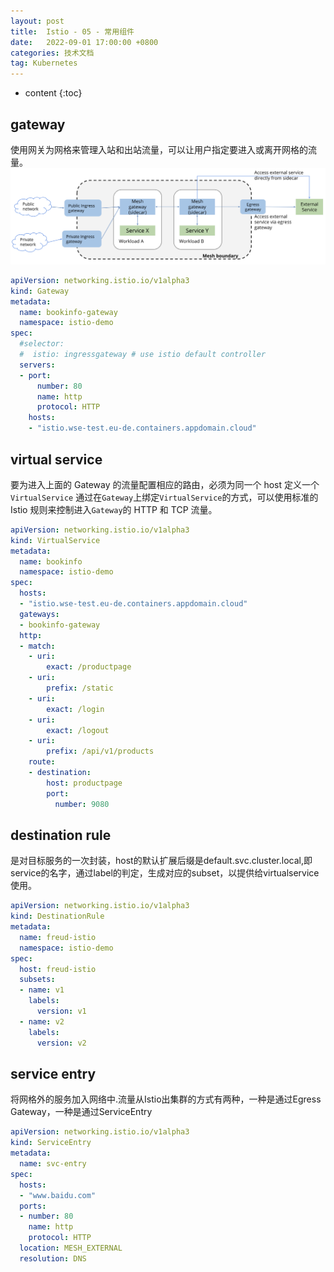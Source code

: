 ```yaml
---
layout: post
title:  Istio - 05 - 常用组件
date:   2022-09-01 17:00:00 +0800
categories: 技术文档
tag: Kubernetes
---
```


* content
{:toc}

## gateway
使用网关为网格来管理入站和出站流量，可以让用户指定要进入或离开网格的流量。
![/images/blog/istio/05-istio-resources/01-gateway.png](/images/blog/istio/05-istio-resources/01-gateway.png)

```yaml
apiVersion: networking.istio.io/v1alpha3
kind: Gateway
metadata:
  name: bookinfo-gateway
  namespace: istio-demo
spec:
  #selector:
  #  istio: ingressgateway # use istio default controller
  servers:
  - port:
      number: 80
      name: http
      protocol: HTTP
    hosts:
    - "istio.wse-test.eu-de.containers.appdomain.cloud"
```


## virtual service
要为进入上面的 Gateway 的流量配置相应的路由，必须为同一个 host 定义一个`VirtualService`
通过在`Gateway`上绑定`VirtualService`的方式，可以使用标准的 Istio 规则来控制进入`Gateway`的 HTTP 和 TCP 流量。

```yaml
apiVersion: networking.istio.io/v1alpha3
kind: VirtualService
metadata:
  name: bookinfo
  namespace: istio-demo
spec:
  hosts:
  - "istio.wse-test.eu-de.containers.appdomain.cloud"
  gateways:
  - bookinfo-gateway
  http:
  - match:
    - uri:
        exact: /productpage
    - uri:
        prefix: /static
    - uri:
        exact: /login
    - uri:
        exact: /logout
    - uri:
        prefix: /api/v1/products
    route:
    - destination:
        host: productpage
        port:
          number: 9080
```

## destination rule
是对目标服务的一次封装，host的默认扩展后缀是default.svc.cluster.local,即service的名字，通过label的判定，生成对应的subset，以提供给virtualservice使用。
```yaml
apiVersion: networking.istio.io/v1alpha3
kind: DestinationRule
metadata:
  name: freud-istio
  namespace: istio-demo
spec:
  host: freud-istio
  subsets:
  - name: v1
    labels:
      version: v1
  - name: v2
    labels:
      version: v2
```

## service entry
将网格外的服务加入网络中.流量从Istio出集群的方式有两种，一种是通过Egress Gateway，一种是通过ServiceEntry
```yaml
apiVersion: networking.istio.io/v1alpha3
kind: ServiceEntry
metadata:
  name: svc-entry
spec:
  hosts:
  - "www.baidu.com"
  ports:
  - number: 80
    name: http
    protocol: HTTP
  location: MESH_EXTERNAL
  resolution: DNS
```
